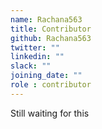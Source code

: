 ```yaml
---
name: Rachana563
title: Contributor
github: Rachana563
twitter: ""
linkedin: ""
slack: ""
joining_date: ""
role : contributor
---
```


Still waiting for this
